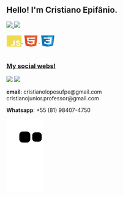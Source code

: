 ## Hello! I'm Cristiano Epifânio. 

 <div>
   <a href="https://github.com/cristianoepifanio">
   <img height="180em" src="https://github-readme-stats.vercel.app/api?username=cristianoepifanio&show_icons=true&theme=tokyonight&include_all_commits=true&count_private=true"/>
   <img height="180em" src="https://github-readme-stats.vercel.app/api/top-langs/?username=cristianoepifanio&layout=compact&langs_count=6&theme=tokyonight"/>

</div>
<div style="display: inline_block"><br>
  <img align="center" alt="Js" height="30" width="40" src="https://raw.githubusercontent.com/devicons/devicon/master/icons/javascript/javascript-plain.svg">
  <img align="center" alt="HTML" height="30" width="40" src="https://raw.githubusercontent.com/devicons/devicon/master/icons/html5/html5-original.svg">
  <img align="center" alt="CSS" height="30" width="40" src="https://raw.githubusercontent.com/devicons/devicon/master/icons/css3/css3-original.svg">
</div>
 
 <br>
 
  ### My social webs!
 
<div> 
  
  <a href="https://www.linkedin.com/in/cristiano-epif%C3%A2nio-45ba1ba5/" target="_blank" rel="external"><img src="https://img.shields.io/badge/-LinkedIn-%230077B5?style=for-the-badge&logo=linkedin&logoColor=white" target="_blank"></a>
  <a href="https://www.instagram.com/cristianofuji/" target="_blank" rel="external"><img src="https://img.shields.io/badge/-Instagram-%23E4405F?style=for-the-badge&logo=instagram&logoColor=white" target="_blank"></a>
 <p> <b>email</b>: cristianolopesufpe@gmail.com <br>
         cristianojunior.professor@gmail.com </p>
         
  <p> <b>Whatsapp</b>: +55 (81) 98407-4750 </p>
    
  ![Snake animation](https://github.com/cristianoepifanio/cristianoepifanio/blob/output/github-contribution-grid-snake.svg)

</div>

